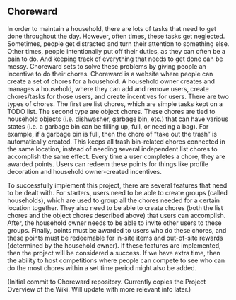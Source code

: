 ## Choreward
In order to maintain a household, there are lots of tasks that need to get done throughout the day. However, often times, these tasks get neglected. Sometimes, people get distracted and turn their attention to something else. Other times, people intentionally put off their duties, as they can often be a pain to do. And keeping track of everything that needs to get done can be messy. Choreward sets to solve these problems by giving people an incentive to do their chores. Choreward is a website where people can create a set of chores for a household. A household owner creates and manages a household, where they can add and remove users, create chores/tasks for those users, and create incentives for users. There are two types of chores. The first are list chores, which are simple tasks kept on a TODO list. The second type are object chores. These chores are tied to household objects (i.e. dishwasher, garbage bin, etc.) that can have various states (i.e. a garbage bin can be filling up, full, or needing a bag). For example, if a garbage bin is full, then the chore of “take out the trash” is automatically created. This keeps all trash bin-related chores connected in the same location, instead of needing several independent list chores to accomplish the same effect. Every time a user completes a chore, they are awarded points. Users can redeem these points for things like profile decoration and household owner-created incentives.

To successfully implement this project, there are several features that need to be dealt with. For starters, users need to be able to create groups (called households), which are used to group all the chores needed for a certain location together. They also need to be able to create chores (both the list chores and the object chores described above) that users can accomplish. After, the household owner needs to be able to invite other users to these groups. Finally, points must be awarded to users who do these chores, and these points must be redeemable for in-site items and out-of-site rewards (determined by the household owner). If these features are implemented, then the project will be considered a success. If we have extra time, then the ability to host competitions where people can compete to see who can do the most chores within a set time period might also be added.

(Initial commit to Choreward repository. Currently copies the Project Overview of the Wiki. Will update with more relevant info later.)